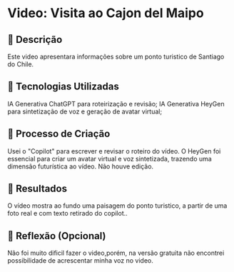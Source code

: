 
# Video: Visita ao Cajon del Maipo

## 📒 Descrição
Este video apresentara informações sobre um ponto turistico de Santiago do Chile.

## 🤖 Tecnologias Utilizadas
IA Generativa ChatGPT para roteirização e revisão;
IA Generativa HeyGen para sintetização de voz e geração de avatar virtual;

## 🧐 Processo de Criação
Usei o "Copilot" para escrever e revisar o roteiro do vídeo. O HeyGen foi essencial para criar um avatar virtual e voz sintetizada, trazendo uma dimensão futurística ao vídeo. Não houve edição.

## 🚀 Resultados
O vídeo mostra ao fundo uma paisagem do ponto turistico, a partir de uma foto real e com texto retirado do copilot..

## 💭 Reflexão (Opcional)
Não foi muito dificil fazer o video,porém, na versão gratuita não encontrei possibilidade de acrescentar minha voz no video.

